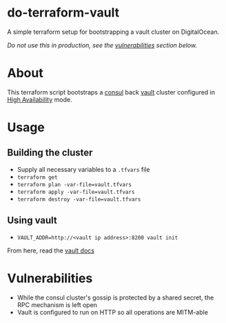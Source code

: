 # do-terraform-vault
A simple terraform setup for bootstrapping a vault cluster on DigitalOcean.

*Do not use this in production, see the [vulnerabilities](#Vulnerabilities) section below.*

# About
This terraform script bootstraps a [consul](https://www.consul.io/) back [vault](https://vaultproject.io/) cluster configured in [High Availability](https://vaultproject.io/docs/internals/high-availability.html) mode.

# Usage

## Building the cluster
* Supply all necessary variables to a `.tfvars` file
* `terraform get`
* `terraform plan -var-file=vault.tfvars`
* `terraform apply -var-file=vault.tfvars`
* `terraform destroy -var-file=vault.tfvars`

## Using vault
* `VAULT_ADDR=http://<vault ip address>:8200 vault init`

From here, read the [vault docs](https://vaultproject.io/docs/index.html)

# Vulnerabilities
* While the consul cluster's gossip is protected by a shared secret, the RPC mechanism is left open
* Vault is configured to run on HTTP so all operations are MITM-able
